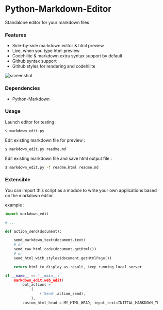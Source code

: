 Python-Markdown-Editor
======================

Standalone editor for your markdown files

### Features
 - Side-by-side markdown editor & html preview
 - Live, when you type html preview
 - Codehilite & markdown extra syntax support by default
 - Github syntax support 
 - Github styles for rendering and codehilite

![screenshot](https://github.com/ncornette/Python-Markdown-Editor/raw/master/screenshot.png)

### Dependencies
 - Python-Markdown

### Usage

Launch editor for testing :
```bash
$ markdown_edit.py 
```

Edit existing markdown file for preview :
```bash
$ markdown_edit.py readme.md
```

Edit existing markdown file and save html output file :
```bash
$ markdown_edit.py -f readme.html readme.md
```

### Extensible

You can import this script as a module to write your own applications based on the markdown editor.

example : 

```python
import markdown_edit

# ...

def action_send(document):

    send_markdown_text(document.text)
    # or 
    send_raw_html_code(document.getHtml())
    # or 
    send_html_with_styles(document.getHtmlPage())

    return html_to_display_as_result, keep_running_local_server

if __name__ == '__main__:
    markdown_edit.web_edit(
        out_actions =
            (
                ('Send',action_send),
            ),
        custom_html_head = MY_HTML_HEAD, input_text=INITIAL_MARKDOWN_TEXT)


```
